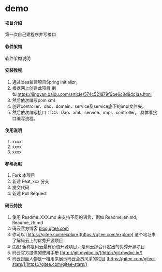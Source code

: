 # demo

#### 项目介绍
第一次自己建程序并写接口

#### 软件架构
软件架构说明


#### 安装教程

1. 通过idea新建项目Spring Initializr。
2. 根据网上创建此项目
例如:https://jingyan.baidu.com/article/574c521979f9be6c8d9dc1aa.html
3. 然后依次编写pom.xml
4. 创建controller、dao、domain、service及service底下的impl文件夹。
5. 然后依次编写接口：DO、Dao、xml、service、impl、controller。
具体看接口编写流程。

#### 使用说明

1. xxxx
2. xxxx
3. xxxx

#### 参与贡献

1. Fork 本项目
2. 新建 Feat_xxx 分支
3. 提交代码
4. 新建 Pull Request


#### 码云特技

1. 使用 Readme\_XXX.md 来支持不同的语言，例如 Readme\_en.md, Readme\_zh.md
2. 码云官方博客 [blog.gitee.com](https://blog.gitee.com)
3. 你可以 [https://gitee.com/explore](https://gitee.com/explore) 这个地址来了解码云上的优秀开源项目
4. [GVP](https://gitee.com/gvp) 全称是码云最有价值开源项目，是码云综合评定出的优秀开源项目
5. 码云官方提供的使用手册 [http://git.mydoc.io/](http://git.mydoc.io/)
6. 码云封面人物是一档用来展示码云会员风采的栏目 [https://gitee.com/gitee-stars/](https://gitee.com/gitee-stars/)